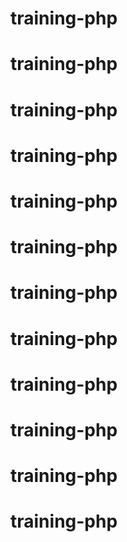 # training-php
# training-php

# training-php

# training-php
# training-php
# training-php
# training-php
# training-php
# training-php
# training-php
# training-php
# training-php
